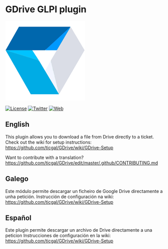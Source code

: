 # GDrive GLPI plugin

<img src="gdrive.png" alt="GDrive Logo" height="250px" width="250px" class="js-lazy-loaded">

[![License](https://img.shields.io/badge/License-GNU%20AGPLv3-blue.svg?style=flat-square)](https://gitlab.com/TICgal/gdrive/blob/master/LICENSE)
[![Twitter](https://img.shields.io/badge/Twitter-TICgal-blue.svg?style=flat-square)](https://twitter.com/ticgalcom)
[![Web](https://img.shields.io/badge/Web-TICgal-blue.svg?style=flat-square)](https://tic.gal/)

## English
This plugin allows you to download a file from Drive directly to a ticket.
Check out the wiki for setup instructions: https://github.com/ticgal/GDrive/wiki/GDrive-Setup

Want to contribute with a translation? https://github.com/ticgal/GDrive/edit/master/.github/CONTRIBUTING.md

## Galego
Este módulo permite descargar un ficheiro de Google Drive directamente a unha petición. 
Instrucción de configuración na wiki: https://github.com/ticgal/GDrive/wiki/GDrive-Setup

## Español
Este plugin permite descargar un archivo de Drive directamente a una peticion
Instrucciones de configuración en la wiki: https://github.com/ticgal/GDrive/wiki/GDrive-Setup
